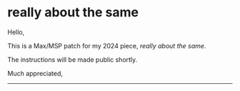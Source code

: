 # really about the same

Hello,

This is a Max/MSP patch for my 2024 piece, *really about the same*.

The instructions will be made public shortly.

Much appreciated,  
_________
